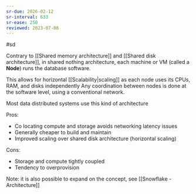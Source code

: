 ```yaml
---
sr-due: 2026-02-12
sr-interval: 633
sr-ease: 250
reviewed: 2023-07-08
---
```


#sd

Contrary to [[Shared memory architecture]] and [[Shared disk architecture]], in shared nothing architecture, each machine or VM (called a **Node**) runs the database software.

This allows for horizontal [[Scalability|scaling]] as each node uses its CPUs, RAM, and disks independently Any coordination between nodes is done at the software level, using a conventional network.

Most data distributed systems use this kind of architecture

Pros:

- Co locating compute and storage avoids networking latency issues
- Generally cheaper to build and maintain
- Improved scaling over shared disk architecture (horizontal scaling)

Cons:

- Storage and compute tightly coupled
- Tendency to overprovision

Note: it is also possible to expand on the concept,  see [[Snowflake - Architecture]] 
